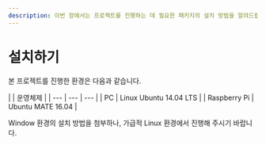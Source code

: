 ```yaml
---
description: 이번 장에서는 프로젝트를 진행하는 데 필요한 패키지의 설치 방법을 알려드립니다.
---
```


# 설치하기

본 프로젝트를 진행한 환경은 다음과 같습니다.

|  | 운영체제 |
| --- | --- | --- |
| PC | Linux Ubuntu 14.04 LTS |
| Raspberry Pi | Ubuntu MATE 16.04 |

Window 환경의 설치 방법을 첨부하나, 가급적 Linux 환경에서 진행해 주시기 바랍니다.





